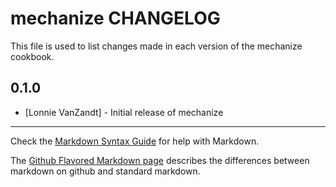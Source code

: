 mechanize CHANGELOG
==============

This file is used to list changes made in each version of the mechanize cookbook.

0.1.0
-----
- [Lonnie VanZandt] - Initial release of mechanize

- - -
Check the [Markdown Syntax Guide](http://daringfireball.net/projects/markdown/syntax) for help with Markdown.

The [Github Flavored Markdown page](http://github.github.com/github-flavored-markdown/) describes the differences between markdown on github and standard markdown.
